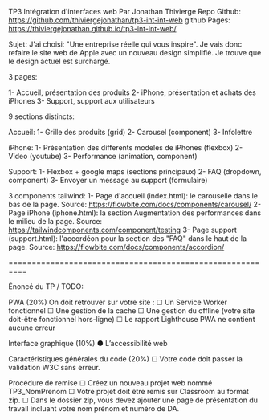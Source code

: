 TP3 Intégration d'interfaces web
Par Jonathan Thivierge
Repo Github: https://github.com/thiviergejonathan/tp3-int-int-web
github Pages: https://thiviergejonathan.github.io/tp3-int-int-web/

Sujet: 
J'ai choisi: "Une entreprise réelle qui vous inspire".
Je vais donc refaire le site web de Apple avec un nouveau design simplifié. Je trouve que le design actuel est surchargé.

3 pages:

1- Accueil, présentation des produits
2- iPhone, présentation et achats des iPhones
3- Support, support aux utilisateurs


9 sections distincts:

Accueil:
1- Grille des produits (grid)
2- Carousel (component)
3- Infolettre

iPhone:
1- Présentation des differents modeles de iPhones (flexbox)
2- Video (youtube)
3- Performance (animation, component)

Support:
1- Flexbox + google maps (sections principaux)
2- FAQ (dropdown, component)
3- Envoyer un message au support (formulaire)

3 components tailwind:
1- Page d'accueil (index.html): le carouselle dans le bas de la page. Source: https://flowbite.com/docs/components/carousel/
2- Page iPhone (iphone.html): la section Augmentation des performances dans le milieu de la page. Source: https://tailwindcomponents.com/component/testing
3- Page support (support.html): l'accordéon pour la section des "FAQ" dans le haut de la page. Source: https://flowbite.com/docs/components/accordion/

==========================================================

Énoncé du TP / TODO:

PWA (20%)
On doit retrouver sur votre site :
☐ Un Service Worker fonctionnel
☐ Une gestion de la cache
☐ Une gestion du offline (votre site doit-être fonctionnel hors-ligne)
☐ Le rapport Lighthouse PWA ne contient aucune erreur

Interface graphique (10%)
● L’accessibilité web

Caractéristiques générales du code (20%)
☐ Votre code doit passer la validation W3C sans erreur.

Procédure de remise
☐ Créez un nouveau projet web nommé TP3_NomPrenom
☐ Votre projet doit être remis sur Classroom au format zip.
☐ Dans le dossier zip, vous devez ajouter une page de présentation du travail incluant
votre nom prénom et numéro de DA.